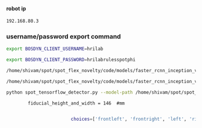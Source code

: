 
#### robot ip

```bash
192.168.80.3
```

### username/password export command

```bash
export BOSDYN_CLIENT_USERNAME=hrilab
```

```bash
export BOSDYN_CLIENT_PASSWORD=hrilabrulesspotphi
```


```bash
/home/shivam/spot/spot_flex_novelty/code/models/faster_rcnn_inception_v2_coco_2018_01_28.tar.gz
```

```bash
/home/shivam/spot/spot_flex_novelty/code/models/faster_rcnn_inception_v2_coco_2018_01_28/frozen_inference_graph.pb
```

```bash
python spot_tensorflow_detector.py --model-path /home/shivam/spot/spot_flex_novelty/code/models/faster_rcnn_inception_v2_coco_2018_01_28/frozen_inference_graph.pb 192.168.80.3
```

```
        fiducial_height_and_width = 146  #mm
```


```bash

                        choices=['frontleft', 'frontright', 'left', 'right', 'back', 'hand'])


```